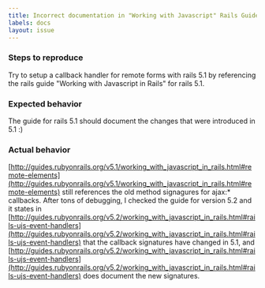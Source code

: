 ```yaml
---
title: Incorrect documentation in "Working with Javascript" Rails Guide  for 5.1
labels: docs
layout: issue
---
```


### Steps to reproduce
Try to setup a callback handler for remote forms with rails 5.1 by referencing the rails guide "Working with Javascript in Rails" for rails 5.1.

### Expected behavior
The guide for rails 5.1 should document the changes that were introduced in 5.1 :)

### Actual behavior
[http://guides.rubyonrails.org/v5.1/working_with_javascript_in_rails.html#remote-elements](http://guides.rubyonrails.org/v5.1/working_with_javascript_in_rails.html#remote-elements) still references the old method signagures for ajax:* callbacks. After tons of debugging, I checked the guide for version 5.2 and it states in [http://guides.rubyonrails.org/v5.2/working_with_javascript_in_rails.html#rails-ujs-event-handlers](http://guides.rubyonrails.org/v5.2/working_with_javascript_in_rails.html#rails-ujs-event-handlers) that the callback signatures have changed in 5.1, and [http://guides.rubyonrails.org/v5.2/working_with_javascript_in_rails.html#rails-ujs-event-handlers](http://guides.rubyonrails.org/v5.2/working_with_javascript_in_rails.html#rails-ujs-event-handlers) does document the new signatures.

